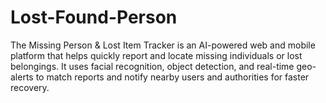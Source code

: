 # Lost-Found-Person
The Missing Person &amp; Lost Item Tracker is an AI-powered web and mobile platform that helps quickly report and locate missing individuals or lost belongings. It uses facial recognition, object detection, and real-time geo-alerts to match reports and notify nearby users and authorities for faster recovery.

